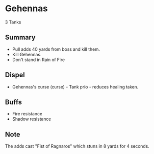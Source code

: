 # Gehennas

3 Tanks

## Summary
* Pull adds 40 yards from boss and kill them.
* Kill Gehennas.
* Don't stand in Rain of Fire

## Dispel
* Gehennas's curse (curse) - Tank prio - reduces healing taken.

## Buffs
* Fire resistance
* Shadow resistance

## Note
The adds cast "Fist of Ragnaros" which stuns in 8 yards for 4 seconds.